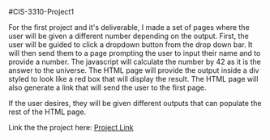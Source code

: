 #CIS-3310-Project1

For the first project and it's deliverable, I made a set of pages where the user will be given a different number depending on the output. First, the user will be guided to click a dropdown button from the drop down bar. It will then send them to a page prompting the user to input their name and to provide a number. The javascript will calculate the number by 42 as it is the answer to the universe. The HTML page will provide the output inside a div styled to look like a red box that will display the result. The HTML page will also generate a link that will send the user to the first page. 

If the user desires, they will be given different outputs that can populate the rest of the HTML page. 

Link the the project here: [Project Link](https://tekkyboy.github.io/Super-Cool-Page/)

